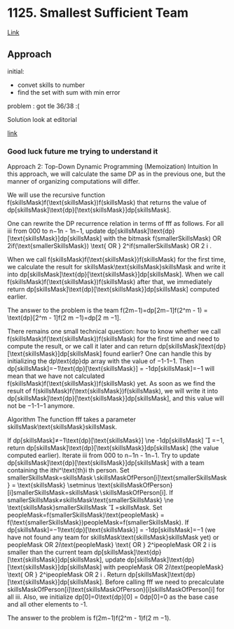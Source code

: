 # 1125. Smallest Sufficient Team

[Link]()

## Approach 

initial:

- convet skills to number
- find the set with sum with min error

problem : got tle 36/38 :(

Solution look at editorial

[link](https://leetcode.com/problems/smallest-sufficient-team/editorial/)

### Good luck future me trying to understand it

<p>
Approach 2: Top-Down Dynamic Programming (Memoization)
Intuition
In this approach, we will calculate the same DP as in the previous one, but the manner of organizing computations will differ.

We will use the recursive function f(skillsMask)f(\text{skillsMask})f(skillsMask) that returns the value of dp[skillsMask]\text{dp}[\text{skillsMask}]dp[skillsMask].

One can rewrite the DP recurrence relation in terms of fff as follows. For all iii from 000 to n−1n - 1n−1, update dp[skillsMask]\text{dp}[\text{skillsMask}]dp[skillsMask] with the bitmask f(smallerSkillsMask) OR 2if(\text{smallerSkillsMask}) \text{ OR } 2^if(smallerSkillsMask) OR 2 
i
 .

When we call f(skillsMask)f(\text{skillsMask})f(skillsMask) for the first time, we calculate the result for skillsMask\text{skillsMask}skillsMask and write it into dp[skillsMask]\text{dp}[\text{skillsMask}]dp[skillsMask]. When we call f(skillsMask)f(\text{skillsMask})f(skillsMask) after that, we immediately return dp[skillsMask]\text{dp}[\text{skillsMask}]dp[skillsMask] computed earlier.

The answer to the problem is the team f(2m−1)=dp[2m−1]f(2^m - 1) = \text{dp}[2^m - 1]f(2 
m
 −1)=dp[2 
m
 −1].

There remains one small technical question: how to know whether we call f(skillsMask)f(\text{skillsMask})f(skillsMask) for the first time and need to compute the result, or we call it later and can return dp[skillsMask]\text{dp}[\text{skillsMask}]dp[skillsMask] found earlier? One can handle this by initializing the dp\text{dp}dp array with the value of −1-1−1. Then dp[skillsMask]=−1\text{dp}[\text{skillsMask}] = -1dp[skillsMask]=−1 will mean that we have not calculated f(skillsMask)f(\text{skillsMask})f(skillsMask) yet. As soon as we find the result of f(skillsMask)f(\text{skillsMask})f(skillsMask), we will write it into dp[skillsMask]\text{dp}[\text{skillsMask}]dp[skillsMask], and this value will not be −1-1−1 anymore.

Algorithm
The function fff takes a parameter skillsMask\text{skillsMask}skillsMask.

If dp[skillsMask]≠−1\text{dp}[\text{skillsMask}] \ne -1dp[skillsMask]

=−1, return dp[skillsMask]\text{dp}[\text{skillsMask}]dp[skillsMask] (the value computed earlier).
Iterate iii from 000 to n−1n - 1n−1. Try to update dp[skillsMask]\text{dp}[\text{skillsMask}]dp[skillsMask] with a team containing the ithi^\text{th}i 
th
  person.
Set smallerSkillsMask=skillsMask∖skillsMaskOfPerson[i]\text{smallerSkillsMask} = \text{skillsMask} \setminus \text{skillsMaskOfPerson}[i]smallerSkillsMask=skillsMask∖skillsMaskOfPerson[i].
If smallerSkillsMask≠skillsMask\text{smallerSkillsMask} \ne \text{skillsMask}smallerSkillsMask

=skillsMask.
Set peopleMask=f(smallerSkillsMask)\text{peopleMask} = f(\text{smallerSkillsMask})peopleMask=f(smallerSkillsMask).
If dp[skillsMask]=−1\text{dp}[\text{skillsMask}] = -1dp[skillsMask]=−1 (we have not found any team for skillsMask\text{skillsMask}skillsMask yet) or peopleMask OR 2i\text{peopleMask} \text{ OR } 2^ipeopleMask OR 2 
i
  is smaller than the current team dp[skillsMask]\text{dp}[\text{skillsMask}]dp[skillsMask], update dp[skillsMask]\text{dp}[\text{skillsMask}]dp[skillsMask] with peopleMask OR 2i\text{peopleMask} \text{ OR } 2^ipeopleMask OR 2 
i
 .
Return dp[skillsMask]\text{dp}[\text{skillsMask}]dp[skillsMask].
Before calling fff we need to precalculate skillsMaskOfPerson[i]\text{skillsMaskOfPerson}[i]skillsMaskOfPerson[i] for all iii. Also, we initialize dp[0]=0\text{dp}[0] = 0dp[0]=0 as the base case and all other elements to -1.

The answer to the problem is f(2m−1)f(2^m - 1)f(2 
m
 −1).
</p>